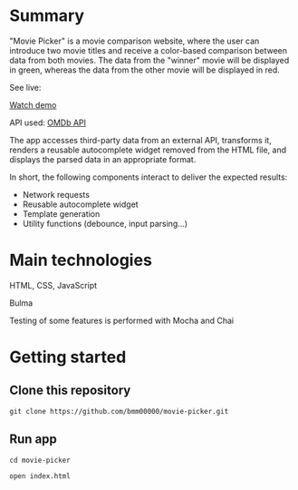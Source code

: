 # Summary

"Movie Picker" is a movie comparison website, where the user can introduce two movie titles and receive a color-based comparison between data from both movies. The data from the "winner" movie will be displayed in green, whereas the data from the other movie will be displayed in red.

See live:

[Watch demo](https://www.loom.com/share/870b2ce5e7e7457aafd337142f3a37b9)

API used: [OMDb API](http://www.omdbapi.com/)

The app accesses third-party data from an external API, transforms it, renders a reusable autocomplete widget removed from the HTML file, and displays the parsed data in an appropriate format.

In short, the following components interact to deliver the expected results:

- Network requests
- Reusable autocomplete widget
- Template generation
- Utility functions (debounce, input parsing...)

# Main technologies

HTML, CSS, JavaScript

Bulma

Testing of some features is performed with Mocha and Chai

# Getting started

## Clone this repository

`git clone https://github.com/bmm00000/movie-picker.git`

## Run app

`cd movie-picker`

`open index.html`
